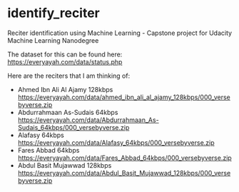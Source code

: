 # identify_reciter
Reciter identification using Machine Learning - Capstone project for Udacity Machine Learning Nanodegree

The dataset for this can be found here: https://everyayah.com/data/status.php

Here are the reciters that I am thinking of:
- Ahmed Ibn Ali Al Ajamy 128kbps https://everyayah.com/data/ahmed_ibn_ali_al_ajamy_128kbps/000_versebyverse.zip
- Abdurrahmaan As-Sudais 64kbps https://everyayah.com/data/Abdurrahmaan_As-Sudais_64kbps/000_versebyverse.zip
- Alafasy 64kbps https://everyayah.com/data/Alafasy_64kbps/000_versebyverse.zip
- Fares Abbad 64kbps https://everyayah.com/data/Fares_Abbad_64kbps/000_versebyverse.zip
- Abdul Basit Mujawwad 128kbps https://everyayah.com/data/Abdul_Basit_Mujawwad_128kbps/000_versebyverse.zip